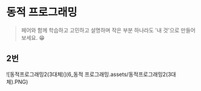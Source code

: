 # 동적 프로그래밍

> 페어와 함께 학습하고 고민하고 설명하며 작은 부분 하나라도 '내 것'으로 만들어보세요. 😁



## 2번

![동적프로그래밍2(3대체)](6_동적 프로그래밍.assets/동적프로그래밍2(3대체).PNG)